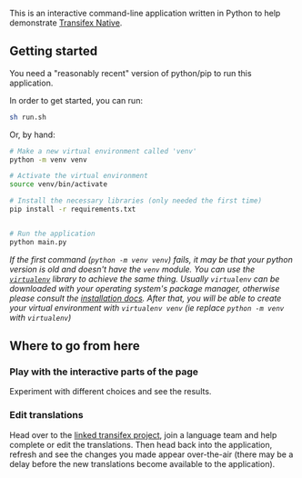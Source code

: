 This is an interactive command-line application written in Python to help
demonstrate
[Transifex Native](https://docs.transifex.com/transifex-native-sdk-overview/introduction).

## Getting started

You need a "reasonably recent" version of python/pip to run this application.

In order to get started, you can run:


```sh
sh run.sh
```

Or, by hand:

```sh
# Make a new virtual environment called 'venv'
python -m venv venv

# Activate the virtual environment
source venv/bin/activate

# Install the necessary libraries (only needed the first time)
pip install -r requirements.txt


# Run the application
python main.py
```

_If the first command (`python -m venv venv`) fails, it may be that your python
version is old and doesn't have the `venv` module. You can use the
[`virtualenv`](https://virtualenv.pypa.io/en/latest/) library to achieve the
same thing. Usually `virtualenv` can be downloaded with your operating system's
package manager, otherwise please consult the
[installation docs](https://virtualenv.pypa.io/en/latest/installation.html).
After that, you will be able to create your virtual environment with
`virtualenv venv` (ie replace `python -m venv` with `virtualenv`)_

## Where to go from here

### Play with the interactive parts of the page

Experiment with different choices and see the results.

### Edit translations

Head over to the
[linked transifex project](https://www.transifex.com/native-sandbox/main-native-sandbox/),
join a language team and help complete or edit the translations. Then head back
into the application, refresh and see the changes you made appear over-the-air
(there may be a delay before the new translations become available to the
application).
